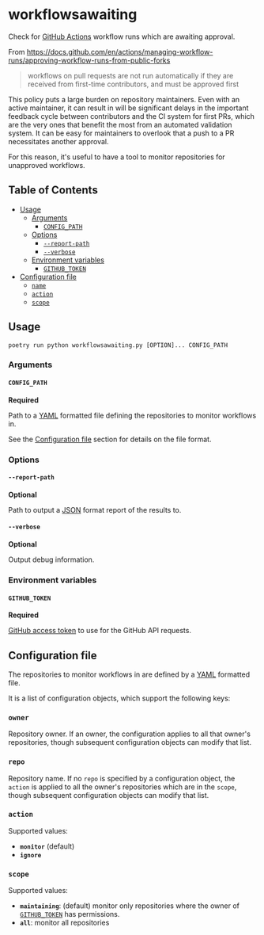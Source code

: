 # workflowsawaiting

Check for [GitHub Actions](https://github.com/features/actions) workflow runs which are awaiting approval.

From https://docs.github.com/en/actions/managing-workflow-runs/approving-workflow-runs-from-public-forks

> workflows on pull requests are not run automatically if they are received from first-time contributors, and must be approved first

This policy puts a large burden on repository maintainers. Even with an active maintainer, it can result in will be significant delays in the important feedback cycle between contributors and the CI system for first PRs, which are the very ones that benefit the most from an automated validation system. It can be easy for maintainers to overlook that a push to a PR necessitates another approval.

For this reason, it's useful to have a tool to monitor repositories for unapproved workflows.

## Table of Contents

<!-- toc -->

- [Usage](#usage)
  - [Arguments](#arguments)
    - [`CONFIG_PATH`](#config_path)
  - [Options](#options)
    - [`--report-path`](#--report-path)
    - [`--verbose`](#--verbose)
  - [Environment variables](#environment-variables)
    - [`GITHUB_TOKEN`](#github_token)
- [Configuration file](#configuration-file)
  - [`name`](#name)
  - [`action`](#action)
  - [`scope`](#scope)

<!-- tocstop -->

## Usage

```
poetry run python workflowsawaiting.py [OPTION]... CONFIG_PATH
```

### Arguments

#### `CONFIG_PATH`

**Required**

Path to a [YAML](https://en.wikipedia.org/wiki/YAML) formatted file defining the repositories to monitor workflows in.

See the [Configuration file](#configuration-file) section for details on the file format.

### Options

#### `--report-path`

**Optional**

Path to output a [JSON](https://www.json.org/) format report of the results to.

#### `--verbose`

**Optional**

Output debug information.

### Environment variables

#### `GITHUB_TOKEN`

**Required**

[GitHub access token](https://docs.github.com/en/github/authenticating-to-github/creating-a-personal-access-token) to use for the GitHub API requests.

## Configuration file

The repositories to monitor workflows in are defined by a [YAML](https://en.wikipedia.org/wiki/YAML) formatted file.

It is a list of configuration objects, which support the following keys:

### `owner`

Repository owner. If an owner, the configuration applies to all that owner's repositories, though subsequent configuration objects can modify that list.

### `repo`

Repository name. If no `repo` is specified by a configuration object, the `action` is applied to all the owner's repositories which are in the `scope`, though subsequent configuration objects can modify that list.

### `action`

Supported values:

- **`monitor`** (default)
- **`ignore`**

### `scope`

Supported values:

- **`maintaining`**: (default) monitor only repositories where the owner of [`GITHUB_TOKEN`](#github_token) has permissions.
- **`all`**: monitor all repositories

